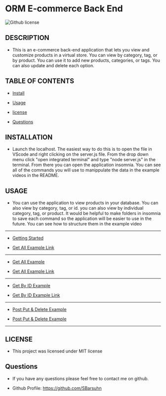 # ORM E-commerce Back End
![Github license](https://img.shields.io/badge/license-MIT-blue.svg)


## DESCRIPTION

- This is an e-commerce back-end application that lets you view and customize products in a virtual store. You can view by category, tag, or by product. You can use it to add new products, categories, or tags. You can also update and delete each option.


## TABLE OF CONTENTS


* [Install](#install)

* [Usage](#usage)

* [license](#license)

* [Questions](#questions)


## INSTALLATION

- Launch the localhost. The easiest way to do this is to open the file in VScode and right clicking on the server.js file. From the drop down menu click "open integrated terminal" and type "node server.js" in the terminal. From there you can open the application insomnia. You can see all of the commands you will use to manippulate the data in the example videos in the README.


## USAGE

- You can use the application to view products in your database. You can also view by category, tag, or id. you can also view by individual category, tag, or product. It would be helpful to make folders in insomnia to save each command so the application will be easier to use in the future. You can see how to structure them in the example video

-------------------------

- [Getting Started](../hw11/Develop/assets/Getting%20started.mp4) 

- [Get All Example Link](https://clipchamp.com/watch/arKNwbwiPf8)

-------------------------

- [Get All Example](../hw11/Develop/assets/GET_ALL.mp4) 

- [Get All Example Link](https://clipchamp.com/watch/Da6EdxqA6oU)

-------------------------

- [Get By ID Example](../hw11/Develop/assets/GET_BY_ID.mp4) 

- [Get By ID Example Link](https://clipchamp.com/watch/qgNpbQ95owg)

-------------------------

- [Post Put & Delete Example](../hw11/Develop/assets/POST_PUT_DEL.mp4) 

- [Post Put & Delete Example](https://clipchamp.com/watch/v4eZnmy1XeQ)

-------------------------


## LICENSE

- This project was licensed under MIT license


## Questions

- If you have any questions please feel free to contact me on github.

- Github Profile: https://github.com/SBarsuhn
 